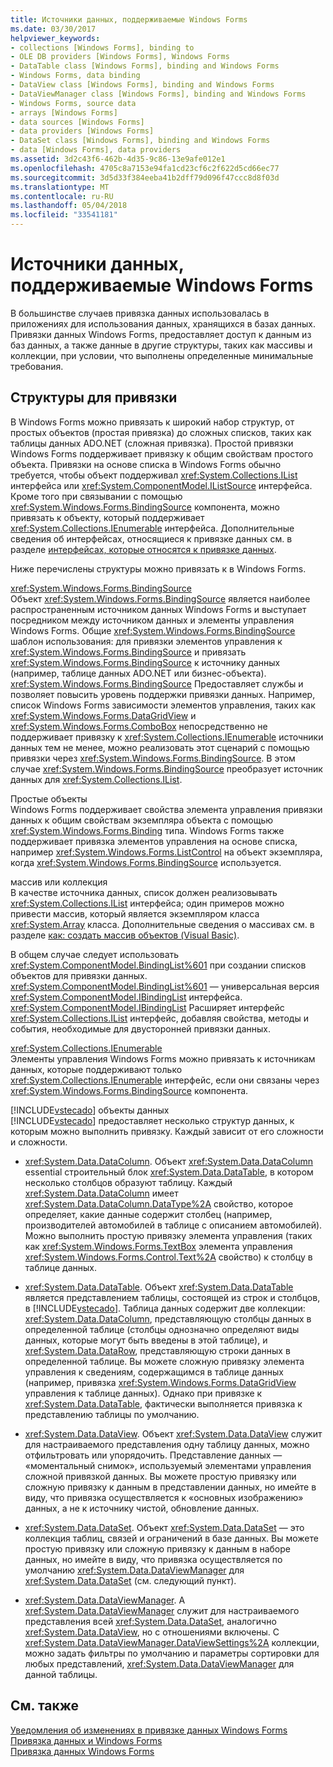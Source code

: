 ```yaml
---
title: Источники данных, поддерживаемые Windows Forms
ms.date: 03/30/2017
helpviewer_keywords:
- collections [Windows Forms], binding to
- OLE DB providers [Windows Forms], Windows Forms
- DataTable class [Windows Forms], binding and Windows Forms
- Windows Forms, data binding
- DataView class [Windows Forms], binding and Windows Forms
- DataViewManager class [Windows Forms], binding and Windows Forms
- Windows Forms, source data
- arrays [Windows Forms]
- data sources [Windows Forms]
- data providers [Windows Forms]
- DataSet class [Windows Forms], binding and Windows Forms
- data [Windows Forms], data providers
ms.assetid: 3d2c43f6-462b-4d35-9c86-13e9afe012e1
ms.openlocfilehash: 4705c8a7153e94fa1cd23cf6c2f622d5cd66ec77
ms.sourcegitcommit: 3d5d33f384eeba41b2dff79d096f47ccc8d8f03d
ms.translationtype: MT
ms.contentlocale: ru-RU
ms.lasthandoff: 05/04/2018
ms.locfileid: "33541181"
---
```

# <a name="data-sources-supported-by-windows-forms"></a>Источники данных, поддерживаемые Windows Forms
В большинстве случаев привязка данных использовалась в приложениях для использования данных, хранящихся в базах данных. Привязки данных Windows Forms, предоставляет доступ к данным из баз данных, а также данные в другие структуры, таких как массивы и коллекции, при условии, что выполнены определенные минимальные требования.  
  
## <a name="structures-to-bind-to"></a>Структуры для привязки  
 В Windows Forms можно привязать к широкий набор структур, от простых объектов (простая привязка) до сложных списков, таких как таблицы данных ADO.NET (сложная привязка). Простой привязки Windows Forms поддерживает привязку к общим свойствам простого объекта. Привязки на основе списка в Windows Forms обычно требуется, чтобы объект поддерживал <xref:System.Collections.IList> интерфейса или <xref:System.ComponentModel.IListSource> интерфейса. Кроме того при связывании с помощью <xref:System.Windows.Forms.BindingSource> компонента, можно привязать к объекту, который поддерживает <xref:System.Collections.IEnumerable> интерфейса. Дополнительные сведения об интерфейсах, относящиеся к привязке данных см. в разделе [интерфейсах, которые относятся к привязке данных](../../../docs/framework/winforms/interfaces-related-to-data-binding.md).  
  
 Ниже перечислены структуры можно привязать к в Windows Forms.  
  
 <xref:System.Windows.Forms.BindingSource>  
 Объект <xref:System.Windows.Forms.BindingSource> является наиболее распространенным источником данных Windows Forms и выступает посредником между источником данных и элементы управления Windows Forms. Общие <xref:System.Windows.Forms.BindingSource> шаблон использования: для привязки элементов управления к <xref:System.Windows.Forms.BindingSource> и привязать <xref:System.Windows.Forms.BindingSource> к источнику данных (например, таблице данных ADO.NET или бизнес-объекта). <xref:System.Windows.Forms.BindingSource> Предоставляет службы и позволяет повысить уровень поддержки привязки данных. Например, список Windows Forms зависимости элементов управления, таких как <xref:System.Windows.Forms.DataGridView> и <xref:System.Windows.Forms.ComboBox> непосредственно не поддерживает привязку к <xref:System.Collections.IEnumerable> источники данных тем не менее, можно реализовать этот сценарий с помощью привязки через <xref:System.Windows.Forms.BindingSource>. В этом случае <xref:System.Windows.Forms.BindingSource> преобразует источник данных для <xref:System.Collections.IList>.  
  
 Простые объекты  
 Windows Forms поддерживает свойства элемента управления привязки данных к общим свойствам экземпляра объекта с помощью <xref:System.Windows.Forms.Binding> типа. Windows Forms также поддерживает привязка элементов управления на основе списка, например <xref:System.Windows.Forms.ListControl> на объект экземпляра, когда <xref:System.Windows.Forms.BindingSource> используется.  
  
 массив или коллекция  
 В качестве источника данных, список должен реализовывать <xref:System.Collections.IList> интерфейса; один примеров можно привести массив, который является экземпляром класса <xref:System.Array> класса. Дополнительные сведения о массивах см. в разделе [как: создать массив объектов (Visual Basic)](http://msdn.microsoft.com/library/6b64e069-0387-400c-9081-3bdc581020c3).  
  
 В общем случае следует использовать <xref:System.ComponentModel.BindingList%601> при создании списков объектов для привязки данных. <xref:System.ComponentModel.BindingList%601> — универсальная версия <xref:System.ComponentModel.IBindingList> интерфейса. <xref:System.ComponentModel.IBindingList> Расширяет интерфейс <xref:System.Collections.IList> интерфейс, добавляя свойства, методы и события, необходимые для двусторонней привязки данных.  
  
 <xref:System.Collections.IEnumerable>  
 Элементы управления Windows Forms можно привязать к источникам данных, которые поддерживают только <xref:System.Collections.IEnumerable> интерфейс, если они связаны через <xref:System.Windows.Forms.BindingSource> компонента.  
  
 [!INCLUDE[vstecado](../../../includes/vstecado-md.md)] объекты данных  
 [!INCLUDE[vstecado](../../../includes/vstecado-md.md)] предоставляет несколько структур данных, к которым можно выполнить привязку. Каждый зависит от его сложности и сложности.  
  
-   <xref:System.Data.DataColumn>. Объект <xref:System.Data.DataColumn> essential строительный блок <xref:System.Data.DataTable>, в котором несколько столбцов образуют таблицу. Каждый <xref:System.Data.DataColumn> имеет <xref:System.Data.DataColumn.DataType%2A> свойство, которое определяет, какие данные содержит столбец (например, производителей автомобилей в таблице с описанием автомобилей). Можно выполнить простую привязку элемента управления (таких как <xref:System.Windows.Forms.TextBox> элемента управления <xref:System.Windows.Forms.Control.Text%2A> свойство) к столбцу в таблице данных.  
  
-   <xref:System.Data.DataTable>. Объект <xref:System.Data.DataTable> является представлением таблицы, состоящей из строк и столбцов, в [!INCLUDE[vstecado](../../../includes/vstecado-md.md)]. Таблица данных содержит две коллекции: <xref:System.Data.DataColumn>, представляющую столбцы данных в определенной таблице (столбцы однозначно определяют виды данных, которые могут быть введены в этой таблице), и <xref:System.Data.DataRow>, представляющую строки данных в определенной таблице. Вы можете сложную привязку элемента управления к сведениям, содержащимся в таблице данных (например, привязка <xref:System.Windows.Forms.DataGridView> управления к таблице данных). Однако при привязке к <xref:System.Data.DataTable>, фактически выполняется привязка к представлению таблицы по умолчанию.  
  
-   <xref:System.Data.DataView>. Объект <xref:System.Data.DataView> служит для настраиваемого представления одну таблицу данных, можно отфильтровать или упорядочить. Представление данных — «моментальный снимок», используемый элементами управления сложной привязкой данных. Вы можете простую привязку или сложную привязку к данным в представлении данных, но имейте в виду, что привязка осуществляется к «основных изображению» данных, а не к источнику чистой, обновление данных.  
  
-   <xref:System.Data.DataSet>. Объект <xref:System.Data.DataSet> — это коллекция таблиц, связей и ограничений в базе данных. Вы можете простую привязку или сложную привязку к данным в наборе данных, но имейте в виду, что привязка осуществляется по умолчанию <xref:System.Data.DataViewManager> для <xref:System.Data.DataSet> (см. следующий пункт).  
  
-   <xref:System.Data.DataViewManager>. A <xref:System.Data.DataViewManager> служит для настраиваемого представления всей <xref:System.Data.DataSet>, аналогично <xref:System.Data.DataView>, но с отношениями включены. С <xref:System.Data.DataViewManager.DataViewSettings%2A> коллекции, можно задать фильтры по умолчанию и параметры сортировки для любых представлений, <xref:System.Data.DataViewManager> для данной таблицы.  
  
## <a name="see-also"></a>См. также  
 [Уведомления об изменениях в привязке данных Windows Forms](../../../docs/framework/winforms/change-notification-in-windows-forms-data-binding.md)  
 [Привязка данных и Windows Forms](../../../docs/framework/winforms/data-binding-and-windows-forms.md)  
 [Привязка данных Windows Forms](../../../docs/framework/winforms/windows-forms-data-binding.md)
